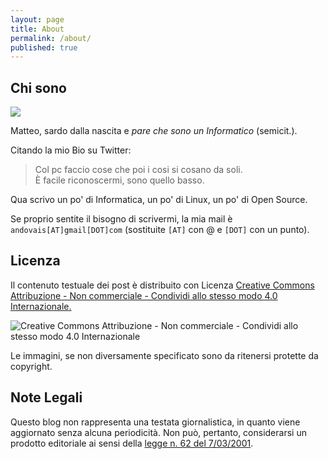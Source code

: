 ```yaml
---
layout: page
title: About
permalink: /about/
published: true
---
```



Chi sono
---

![](https://pbs.twimg.com/profile_images/589901395186188289/K3zggXv2_400x400.png)

Matteo, sardo dalla nascita e _pare che sono un Informatico_ (semicit.).

Citando la mio Bio su Twitter:

> Col pc faccio cose che poi i cosi si cosano da soli. <br />È facile riconoscermi, sono quello basso.

Qua scrivo un po' di Informatica, un po' di Linux, un po' di Open Source.

Se proprio sentite il bisogno di scrivermi, la mia mail è `andovais[AT]gmail[DOT]com`
(sostituite `[AT]` con @ e `[DOT]` con un punto).


Licenza
---
Il contenuto testuale dei post è distribuito con Licenza [Creative Commons Attribuzione - Non commerciale - Condividi allo stesso modo 4.0 Internazionale.](href="http://creativecommons.org/licenses/by-nc-sa/4.0/ "Creative Commons Attribuzione - Non commerciale - Condividi allo stesso modo 4.0")

![Creative Commons Attribuzione - Non commerciale - Condividi allo stesso modo 4.0 Internazionale](http://i.creativecommons.org/l/by-nc-sa/4.0/88x31.png)

Le immagini, se non diversamente specificato sono da ritenersi protette da copyright.


Note Legali
---
Questo blog non rappresenta una  testata giornalistica, in quanto  viene  aggiornato senza alcuna  periodicità. Non può, pertanto,  considerarsi un  prodotto editoriale ai  sensi della [legge   n. 62 del 7/03/2001](http://www.camera.it/parlam/leggi/01062l.htm).
